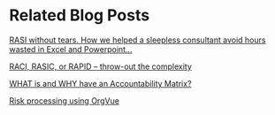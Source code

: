 # Related Blog Posts

[RASI without tears. How we helped a sleepless consultant avoid hours wasted in Excel and Powerpoint…](http://blog.orgvue.com/rasi-without-tears-how-we-helped-a-sleepless-consultant-avoid-hours-wasted-in-excel-and-powerpoint/)

[RACI, RASIC, or RAPID – throw-out the complexity](http://blog.orgvue.com/raci-rasic-or-rapid-throw-out-the-complexity/
)

[WHAT is and WHY have an Accountability Matrix?](http://blog.orgvue.com/what-is-and-why-have-an-accountability-matrix/)

[Risk processing using OrgVue](http://blog.orgvue.com/risk-processing-using-orgvue/)




